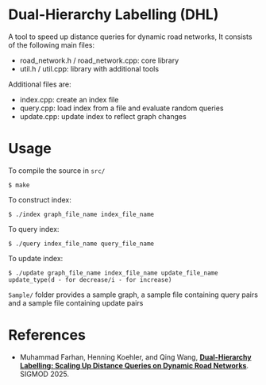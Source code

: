 # Dual-Hierarchy Labelling (DHL)

A tool to speed up distance queries for dynamic road networks, 
It consists of the following main files:

* road_network.h / road_network.cpp: core library
* util.h / util.cpp: library with additional tools

Additional files are:

* index.cpp: create an index file
* query.cpp: load index from a file and evaluate random queries
* update.cpp: update index to reflect graph changes

# Usage

To compile the source in `src/`

    $ make

To construct index:

    $ ./index graph_file_name index_file_name

To query index:

    $ ./query index_file_name query_file_name

To update index:

    $ ./update graph_file_name index_file_name update_file_name update_type(d - for decrease/i - for increase)

`Sample/` folder provides a sample graph, a sample file containing query pairs and a sample file containing update pairs

# References

* Muhammad Farhan, Henning Koehler, and Qing Wang, **[Dual-Hierarchy Labelling: Scaling Up Distance Queries on Dynamic Road Networks]([https://dl.acm.org/doi/pdf/10.1145/3709685])**. SIGMOD 2025.
